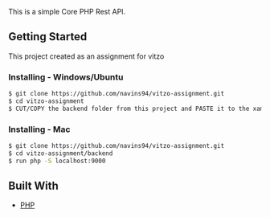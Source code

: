This is a simple Core PHP Rest API.

## Getting Started

This project created as an assignment for vitzo

### Installing - Windows/Ubuntu

```sh
$ git clone https://github.com/navins94/vitzo-assignment.git
$ cd vitzo-assignment
$ CUT/COPY the backend folder from this project and PASTE it to the xampp/htdocs folder and start the server
```

### Installing - Mac

```sh
$ git clone https://github.com/navins94/vitzo-assignment.git
$ cd vitzo-assignment/backend
$ run php -S localhost:9000
```

## Built With

- [PHP](https://www.php.net/)
